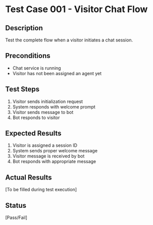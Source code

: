 # Test Case 001 - Visitor Chat Flow

## Description
Test the complete flow when a visitor initiates a chat session.

## Preconditions
- Chat service is running
- Visitor has not been assigned an agent yet

## Test Steps
1. Visitor sends initialization request
2. System responds with welcome prompt
3. Visitor sends message to bot
4. Bot responds to visitor

## Expected Results
1. Visitor is assigned a session ID
2. System sends proper welcome message
3. Visitor message is received by bot
4. Bot responds with appropriate message

## Actual Results
[To be filled during test execution]

## Status
[Pass/Fail]
